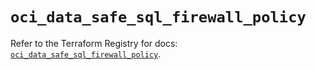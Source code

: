 # `oci_data_safe_sql_firewall_policy`

Refer to the Terraform Registry for docs: [`oci_data_safe_sql_firewall_policy`](https://registry.terraform.io/providers/hashicorp/oci/7.19.0/docs/resources/data_safe_sql_firewall_policy).
